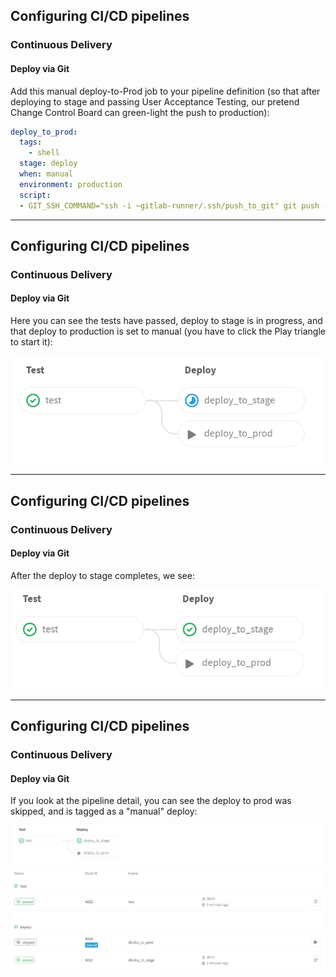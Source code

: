 ## Configuring CI/CD pipelines
### Continuous Delivery
#### Deploy via Git


Add this manual deploy-to-Prod job to your pipeline definition (so that after deploying to stage and passing User Acceptance Testing, our pretend Change Control Board can green-light the push to production):

```yaml
deploy_to_prod:
  tags:
    - shell
  stage: deploy
  when: manual
  environment: production
  script:
  - GIT_SSH_COMMAND="ssh -i ~gitlab-runner/.ssh/push_to_git" git push --force git@gitlab.example.com:root/www.git +HEAD:refs/heads/prod
```
---
## Configuring CI/CD pipelines
### Continuous Delivery
#### Deploy via Git

Here you can see the tests have passed, deploy to stage is in progress,
and that deploy to production is set to manual (you have to click the
Play triangle to start it):

![Deploy to STG in progress](images/deploy-to-stage-is-running.png)


---
## Configuring CI/CD pipelines
### Continuous Delivery
#### Deploy via Git

After the deploy to stage completes, we see:

![Ready for deploy to PRD](images/manual-deploy-ready.png)

---
## Configuring CI/CD pipelines
### Continuous Delivery
#### Deploy via Git

If you look at the pipeline detail, you can see the deploy to 
prod was skipped, and is tagged as a "manual" deploy:

![pipeline detail](images/pipeline-detail.png)

